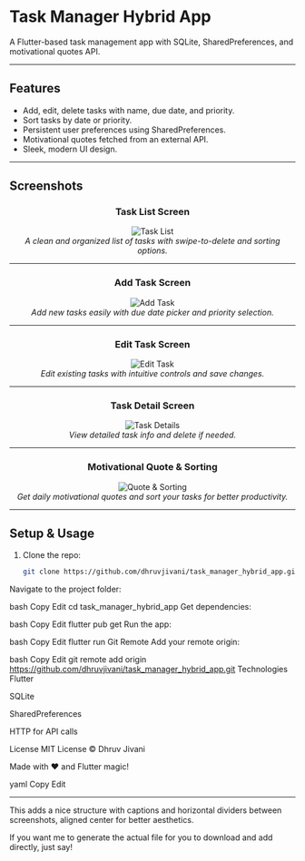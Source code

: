 # Task Manager Hybrid App

A Flutter-based task management app with SQLite, SharedPreferences, and motivational quotes API.

---

## Features

- Add, edit, delete tasks with name, due date, and priority.
- Sort tasks by date or priority.
- Persistent user preferences using SharedPreferences.
- Motivational quotes fetched from an external API.
- Sleek, modern UI design.

---

## Screenshots

<div align="center">

### Task List Screen
![Task List](https://github.com/dhruvjivani/task_manager_hybrid_app/raw/main/Screenshot_20250703_191230.png)  
_A clean and organized list of tasks with swipe-to-delete and sorting options._

---

### Add Task Screen
![Add Task](https://github.com/dhruvjivani/task_manager_hybrid_app/raw/main/Screenshot_20250703_191257.png)  
_Add new tasks easily with due date picker and priority selection._

---

### Edit Task Screen
![Edit Task](https://github.com/dhruvjivani/task_manager_hybrid_app/raw/main/Screenshot_20250703_191312.png)  
_Edit existing tasks with intuitive controls and save changes._

---

### Task Detail Screen
![Task Details](https://github.com/dhruvjivani/task_manager_hybrid_app/raw/main/Screenshot_20250703_191325.png)  
_View detailed task info and delete if needed._

---

### Motivational Quote & Sorting
![Quote & Sorting](https://github.com/dhruvjivani/task_manager_hybrid_app/raw/main/Screenshot_20250703_191345.png)  
_Get daily motivational quotes and sort your tasks for better productivity._

</div>

---

## Setup & Usage

1. Clone the repo:

   ```bash
   git clone https://github.com/dhruvjivani/task_manager_hybrid_app.git

Navigate to the project folder:

bash
Copy
Edit
cd task_manager_hybrid_app
Get dependencies:

bash
Copy
Edit
flutter pub get
Run the app:

bash
Copy
Edit
flutter run
Git Remote
Add your remote origin:

bash
Copy
Edit
git remote add origin https://github.com/dhruvjivani/task_manager_hybrid_app.git
Technologies
Flutter

SQLite

SharedPreferences

HTTP for API calls

License
MIT License © Dhruv Jivani

Made with ❤️ and Flutter magic!

yaml
Copy
Edit

---

This adds a nice structure with captions and horizontal dividers between screenshots, aligned center for better aesthetics.

If you want me to generate the actual file for you to download and add directly, just say!